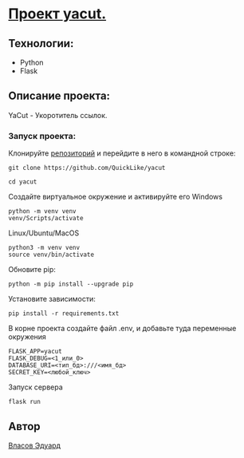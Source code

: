 # [Проект yacut.](https://github.com/QuickLike/yacut)

## Технологии:

- Python
- Flask

## Описание проекта:

YaCut - Укоротитель ссылок.

### Запуск проекта:
Клонируйте [репозиторий](https://github.com/QuickLike/yacut) и перейдите в него в командной строке:
```
git clone https://github.com/QuickLike/yacut

cd yacut
```
Создайте виртуальное окружение и активируйте его
Windows
```
python -m venv venv
venv/Scripts/activate
```

Linux/Ubuntu/MacOS
```
python3 -m venv venv
source venv/bin/activate
```
Обновите pip:
```
python -m pip install --upgrade pip
```
Установите зависимости:
```
pip install -r requirements.txt
```
В корне проекта создайте файл .env, и добавьте туда переменные окружения
```
FLASK_APP=yacut
FLASK_DEBUG=<1_или_0>
DATABASE_URI=<тип_бд>:///<имя_бд>
SECRET_KEY=<любой_ключ>
```
Запуск сервера
```
flask run
```



## Автор

[Власов Эдуард](https://github.com/QuickLike)
